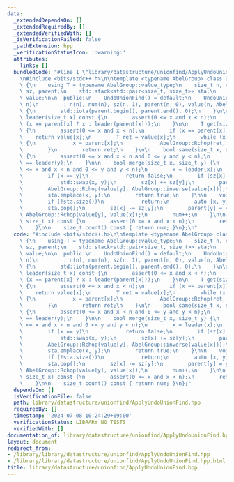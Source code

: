 ```yaml
---
data:
  _extendedDependsOn: []
  _extendedRequiredBy: []
  _extendedVerifiedWith: []
  _isVerificationFailed: false
  _pathExtension: hpp
  _verificationStatusIcon: ':warning:'
  attributes:
    links: []
  bundledCode: "#line 1 \"library/datastructure/unionfind/ApplyUndoUnionFind.hpp\"\
    \n#include <bits/stdc++.h>\n\ntemplate <typename AbelGroup> class UndoUnionFind\
    \ {\n    using T = typename AbelGroup::value_type;\n    size_t n, num;\n    std::vector<size_t>\
    \ sz, parent;\n    std::stack<std::pair<size_t, size_t>> sta;\n    std::vector<T>\
    \ value;\n\n  public:\n    UndoUnionFind() = default;\n    UndoUnionFind(size_t\
    \ n)\n        : n(n), num(n), sz(n, 1), parent(n, 0), value(n, AbelGroup::unit())\
    \ {\n        std::iota(parent.begin(), parent.end(), 0);\n    }\n\n    size_t\
    \ leader(size_t x) const {\n        assert(0 <= x and x < n);\n        return\
    \ (x == parent[x] ? x : leader(parent[x]));\n    }\n\n    T get(size_t x) const\
    \ {\n        assert(0 <= x and x < n);\n        if (x == parent[x])\n        \
    \    return value[x];\n        T ret = value[x];\n        while (x != parent[x])\
    \ {\n            x = parent[x];\n            AbelGroup::Rchop(ret, value[x]);\n\
    \        }\n        return ret;\n    }\n\n    bool same(size_t x, size_t y) const\
    \ {\n        assert(0 <= x and x < n and 0 <= y and y < n);\n        return leader(x)\
    \ == leader(y);\n    }\n\n    bool merge(size_t x, size_t y) {\n        assert(0\
    \ <= x and x < n and 0 <= y and y < n);\n        x = leader(x);\n        y = leader(y);\n\
    \        if (x == y)\n            return false;\n        if (sz[x] < sz[y])\n\
    \            std::swap(x, y);\n        sz[x] += sz[y];\n        parent[y] = x;\n\
    \        AbelGroup::Rchop(value[y], AbelGroup::inverse(value[x]));\n        num--;\n\
    \        sta.emplace(x, y);\n        return true;\n    }\n\n    void undo() {\n\
    \        if (!sta.size())\n            return;\n        auto [x, y] = sta.top();\n\
    \        sta.pop();\n        sz[x] -= sz[y];\n        parent[y] = y;\n       \
    \ AbelGroup::Rchop(value[y], value[x]);\n        num++;\n    }\n\n    size_t size(const\
    \ size_t x) const {\n        assert(0 <= x and x < n);\n        return sz[leader(x)];\n\
    \    }\n\n    size_t count() const { return num; }\n};\n"
  code: "#include <bits/stdc++.h>\n\ntemplate <typename AbelGroup> class UndoUnionFind\
    \ {\n    using T = typename AbelGroup::value_type;\n    size_t n, num;\n    std::vector<size_t>\
    \ sz, parent;\n    std::stack<std::pair<size_t, size_t>> sta;\n    std::vector<T>\
    \ value;\n\n  public:\n    UndoUnionFind() = default;\n    UndoUnionFind(size_t\
    \ n)\n        : n(n), num(n), sz(n, 1), parent(n, 0), value(n, AbelGroup::unit())\
    \ {\n        std::iota(parent.begin(), parent.end(), 0);\n    }\n\n    size_t\
    \ leader(size_t x) const {\n        assert(0 <= x and x < n);\n        return\
    \ (x == parent[x] ? x : leader(parent[x]));\n    }\n\n    T get(size_t x) const\
    \ {\n        assert(0 <= x and x < n);\n        if (x == parent[x])\n        \
    \    return value[x];\n        T ret = value[x];\n        while (x != parent[x])\
    \ {\n            x = parent[x];\n            AbelGroup::Rchop(ret, value[x]);\n\
    \        }\n        return ret;\n    }\n\n    bool same(size_t x, size_t y) const\
    \ {\n        assert(0 <= x and x < n and 0 <= y and y < n);\n        return leader(x)\
    \ == leader(y);\n    }\n\n    bool merge(size_t x, size_t y) {\n        assert(0\
    \ <= x and x < n and 0 <= y and y < n);\n        x = leader(x);\n        y = leader(y);\n\
    \        if (x == y)\n            return false;\n        if (sz[x] < sz[y])\n\
    \            std::swap(x, y);\n        sz[x] += sz[y];\n        parent[y] = x;\n\
    \        AbelGroup::Rchop(value[y], AbelGroup::inverse(value[x]));\n        num--;\n\
    \        sta.emplace(x, y);\n        return true;\n    }\n\n    void undo() {\n\
    \        if (!sta.size())\n            return;\n        auto [x, y] = sta.top();\n\
    \        sta.pop();\n        sz[x] -= sz[y];\n        parent[y] = y;\n       \
    \ AbelGroup::Rchop(value[y], value[x]);\n        num++;\n    }\n\n    size_t size(const\
    \ size_t x) const {\n        assert(0 <= x and x < n);\n        return sz[leader(x)];\n\
    \    }\n\n    size_t count() const { return num; }\n};"
  dependsOn: []
  isVerificationFile: false
  path: library/datastructure/unionfind/ApplyUndoUnionFind.hpp
  requiredBy: []
  timestamp: '2024-07-08 10:24:29+09:00'
  verificationStatus: LIBRARY_NO_TESTS
  verifiedWith: []
documentation_of: library/datastructure/unionfind/ApplyUndoUnionFind.hpp
layout: document
redirect_from:
- /library/library/datastructure/unionfind/ApplyUndoUnionFind.hpp
- /library/library/datastructure/unionfind/ApplyUndoUnionFind.hpp.html
title: library/datastructure/unionfind/ApplyUndoUnionFind.hpp
---
```

